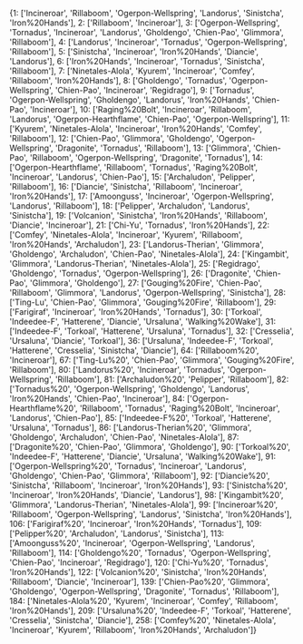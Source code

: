 {1: ['Incineroar', 'Rillaboom', 'Ogerpon-Wellspring', 'Landorus', 'Sinistcha', 'Iron%20Hands'], 2: ['Rillaboom', 'Incineroar'], 3: ['Ogerpon-Wellspring', 'Tornadus', 'Incineroar', 'Landorus', 'Gholdengo', 'Chien-Pao', 'Glimmora', 'Rillaboom'], 4: ['Landorus', 'Incineroar', 'Tornadus', 'Ogerpon-Wellspring', 'Rillaboom'], 5: ['Sinistcha', 'Incineroar', 'Iron%20Hands', 'Diancie', 'Landorus'], 6: ['Iron%20Hands', 'Incineroar', 'Tornadus', 'Sinistcha', 'Rillaboom'], 7: ['Ninetales-Alola', 'Kyurem', 'Incineroar', 'Comfey', 'Rillaboom', 'Iron%20Hands'], 8: ['Gholdengo', 'Tornadus', 'Ogerpon-Wellspring', 'Chien-Pao', 'Incineroar', 'Regidrago'], 9: ['Tornadus', 'Ogerpon-Wellspring', 'Gholdengo', 'Landorus', 'Iron%20Hands', 'Chien-Pao', 'Incineroar'], 10: ['Raging%20Bolt', 'Incineroar', 'Rillaboom', 'Landorus', 'Ogerpon-Hearthflame', 'Chien-Pao', 'Ogerpon-Wellspring'], 11: ['Kyurem', 'Ninetales-Alola', 'Incineroar', 'Iron%20Hands', 'Comfey', 'Rillaboom'], 12: ['Chien-Pao', 'Glimmora', 'Gholdengo', 'Ogerpon-Wellspring', 'Dragonite', 'Tornadus', 'Rillaboom'], 13: ['Glimmora', 'Chien-Pao', 'Rillaboom', 'Ogerpon-Wellspring', 'Dragonite', 'Tornadus'], 14: ['Ogerpon-Hearthflame', 'Rillaboom', 'Tornadus', 'Raging%20Bolt', 'Incineroar', 'Landorus', 'Chien-Pao'], 15: ['Archaludon', 'Pelipper', 'Rillaboom'], 16: ['Diancie', 'Sinistcha', 'Rillaboom', 'Incineroar', 'Iron%20Hands'], 17: ['Amoonguss', 'Incineroar', 'Ogerpon-Wellspring', 'Landorus', 'Rillaboom'], 18: ['Pelipper', 'Archaludon', 'Landorus', 'Sinistcha'], 19: ['Volcanion', 'Sinistcha', 'Iron%20Hands', 'Rillaboom', 'Diancie', 'Incineroar'], 21: ['Chi-Yu', 'Tornadus', 'Iron%20Hands'], 22: ['Comfey', 'Ninetales-Alola', 'Incineroar', 'Kyurem', 'Rillaboom', 'Iron%20Hands', 'Archaludon'], 23: ['Landorus-Therian', 'Glimmora', 'Gholdengo', 'Archaludon', 'Chien-Pao', 'Ninetales-Alola'], 24: ['Kingambit', 'Glimmora', 'Landorus-Therian', 'Ninetales-Alola'], 25: ['Regidrago', 'Gholdengo', 'Tornadus', 'Ogerpon-Wellspring'], 26: ['Dragonite', 'Chien-Pao', 'Glimmora', 'Gholdengo'], 27: ['Gouging%20Fire', 'Chien-Pao', 'Rillaboom', 'Glimmora', 'Landorus', 'Ogerpon-Wellspring', 'Sinistcha'], 28: ['Ting-Lu', 'Chien-Pao', 'Glimmora', 'Gouging%20Fire', 'Rillaboom'], 29: ['Farigiraf', 'Incineroar', 'Iron%20Hands', 'Tornadus'], 30: ['Torkoal', 'Indeedee-F', 'Hatterene', 'Diancie', 'Ursaluna', 'Walking%20Wake'], 31: ['Indeedee-F', 'Torkoal', 'Hatterene', 'Ursaluna', 'Tornadus'], 32: ['Cresselia', 'Ursaluna', 'Diancie', 'Torkoal'], 36: ['Ursaluna', 'Indeedee-F', 'Torkoal', 'Hatterene', 'Cresselia', 'Sinistcha', 'Diancie'], 64: ['Rillaboom%20', 'Incineroar'], 67: ['Ting-Lu%20', 'Chien-Pao', 'Glimmora', 'Gouging%20Fire', 'Rillaboom'], 80: ['Landorus%20', 'Incineroar', 'Tornadus', 'Ogerpon-Wellspring', 'Rillaboom'], 81: ['Archaludon%20', 'Pelipper', 'Rillaboom'], 82: ['Tornadus%20', 'Ogerpon-Wellspring', 'Gholdengo', 'Landorus', 'Iron%20Hands', 'Chien-Pao', 'Incineroar'], 84: ['Ogerpon-Hearthflame%20', 'Rillaboom', 'Tornadus', 'Raging%20Bolt', 'Incineroar', 'Landorus', 'Chien-Pao'], 85: ['Indeedee-F%20', 'Torkoal', 'Hatterene', 'Ursaluna', 'Tornadus'], 86: ['Landorus-Therian%20', 'Glimmora', 'Gholdengo', 'Archaludon', 'Chien-Pao', 'Ninetales-Alola'], 87: ['Dragonite%20', 'Chien-Pao', 'Glimmora', 'Gholdengo'], 90: ['Torkoal%20', 'Indeedee-F', 'Hatterene', 'Diancie', 'Ursaluna', 'Walking%20Wake'], 91: ['Ogerpon-Wellspring%20', 'Tornadus', 'Incineroar', 'Landorus', 'Gholdengo', 'Chien-Pao', 'Glimmora', 'Rillaboom'], 92: ['Diancie%20', 'Sinistcha', 'Rillaboom', 'Incineroar', 'Iron%20Hands'], 93: ['Sinistcha%20', 'Incineroar', 'Iron%20Hands', 'Diancie', 'Landorus'], 98: ['Kingambit%20', 'Glimmora', 'Landorus-Therian', 'Ninetales-Alola'], 99: ['Incineroar%20', 'Rillaboom', 'Ogerpon-Wellspring', 'Landorus', 'Sinistcha', 'Iron%20Hands'], 106: ['Farigiraf%20', 'Incineroar', 'Iron%20Hands', 'Tornadus'], 109: ['Pelipper%20', 'Archaludon', 'Landorus', 'Sinistcha'], 113: ['Amoonguss%20', 'Incineroar', 'Ogerpon-Wellspring', 'Landorus', 'Rillaboom'], 114: ['Gholdengo%20', 'Tornadus', 'Ogerpon-Wellspring', 'Chien-Pao', 'Incineroar', 'Regidrago'], 120: ['Chi-Yu%20', 'Tornadus', 'Iron%20Hands'], 122: ['Volcanion%20', 'Sinistcha', 'Iron%20Hands', 'Rillaboom', 'Diancie', 'Incineroar'], 139: ['Chien-Pao%20', 'Glimmora', 'Gholdengo', 'Ogerpon-Wellspring', 'Dragonite', 'Tornadus', 'Rillaboom'], 184: ['Ninetales-Alola%20', 'Kyurem', 'Incineroar', 'Comfey', 'Rillaboom', 'Iron%20Hands'], 209: ['Ursaluna%20', 'Indeedee-F', 'Torkoal', 'Hatterene', 'Cresselia', 'Sinistcha', 'Diancie'], 258: ['Comfey%20', 'Ninetales-Alola', 'Incineroar', 'Kyurem', 'Rillaboom', 'Iron%20Hands', 'Archaludon']}